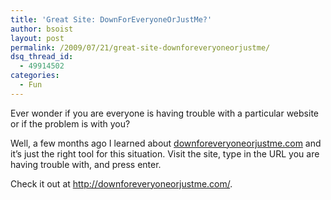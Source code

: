 ```yaml
---
title: 'Great Site: DownForEveryoneOrJustMe?'
author: bsoist
layout: post
permalink: /2009/07/21/great-site-downforeveryoneorjustme/
dsq_thread_id:
  - 49914502
categories:
  - Fun
---
```

Ever wonder if you are everyone is having trouble with a particular website or if the problem is with you?

Well, a few months ago I learned about [downforeveryoneorjustme.com][1] and it&#8217;s just the right tool for this situation. Visit the site, type in the URL you are having trouble with, and press enter. 

Check it out at <http://downforeveryoneorjustme.com/>.

 [1]: http://downforeveryoneorjustme.com/